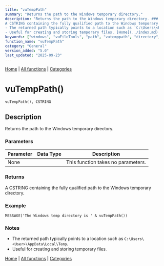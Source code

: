 ```yaml
---
title: "vuTempPath"
summary: "Returns the path to the Windows temporary directory."
description: "Returns the path to the Windows temporary directory. ### Parameters ### Returns
A CSTRING containing the fully qualified path to the Windows temporary directory. ### Example ### Notes
- The returned path typically points to a location such as `C:\Users\<User>\AppData\Local\Temp`.  
- Useful for creating and storing temporary files. [Home](../index.md) | [All functions](index.md) | [Categories](../categories/index.md)"
keywords: ["windows", "vuFileTools", "path", "vutemppath", "directory", "temporary", "general", "returns", "Clarion", "Windows"]
function_name: "vuTempPath"
category: "General"
version_added: "5.0"
last_updated: "2025-09-23"
---
```


[Home](../index.md) | [All functions](index.md) | [Categories](../categories/index.md)

# vuTempPath()

```Prototype
vuTempPath(), CSTRING
```


## Description
Returns the path to the Windows temporary directory.

### Parameters

| Parameter | Data Type | Description |
|-----------|-----------|-------------|
| None      |          | This function takes no parameters. |

### Returns
A CSTRING containing the fully qualified path to the Windows temporary directory.

### Example

```Clarion
MESSAGE('The Windows temp directory is ' & vuTempPath())
```

### Notes
- The returned path typically points to a location such as `C:\Users\<User>\AppData\Local\Temp`.  
- Useful for creating and storing temporary files.

[Home](../index.md) | [All functions](index.md) | [Categories](../categories/index.md)
